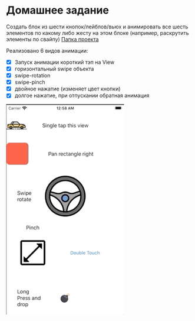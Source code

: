 # Домашнее задание

Создать блок из шести кнопок/лейблов/вьюх и анимировать все шесть элементов по какому либо жесту на этом блоке (например, раскрутить элементы по свайпу)
[Папка проекта](https://github.com/flyer2001/iOSCources2019/tree/master/Lesson%2009%20-%20Animation/Animation)

Реализовано 6 видов анимации:
- [x] Запуск анимации короткий тэп на View
- [x] горизонтальный swipe объекта
- [x] swipe-rotation
- [x] swipe-pinch
- [x] двойное нажатие (изменяет цвет кнопки)
- [x] долгое нажатие, при отпускании обратная анимация

![Demo](https://github.com/flyer2001/iOSCources2019/blob/master/Lesson%2009%20-%20Animation/demo.gif)
